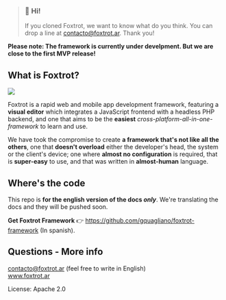 > ### 👋 Hi!
> If you cloned Foxtrot, we want to know what do you think. You can drop a line at contacto@foxtrot.ar. Thank you!

**Please note: The framework is currently under develpment. But we are close to the first MVP release!**

## What is Foxtrot?

![](https://github.com/gquagliano/foxtrot-framework/wiki/img/editor.jpg)

Foxtrot is a rapid web and mobile app development framework, featuring a **visual editor** which integrates a JavaScript frontend with a headless PHP backend, and one that aims to be the **easiest** *cross-platform-all-in-one-framework* to learn and use.

We have took the compromise to create **a framework that's not like all the others**, one that **doesn't overload** either the developer's head, the system or the client's device; one where **almost no configuration** is required, that is **super-easy** to use, and that was written in **almost-human** language.

## Where's the code

This repo is **for the english version of the docs *only***. We're translating the docs and they will be pushed soon.

**Get Foxtrot Framework** 👉 https://github.com/gquagliano/foxtrot-framework (In spanish).

## Questions - More info

contacto@foxtrot.ar (feel free to write in English)  
www.foxtrot.ar

License: Apache 2.0

